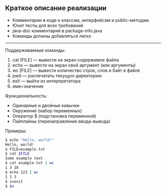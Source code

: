 ## Краткое описание реализации

* Комментарии в коде к классам, интерфейсам и public-методам.
* Юнит тесты для всех требований
* java-doc комментарий в package-info.java
* Команды должны добавляться легко

---

Поддерживаемые команды:

1. cat [FILE] — вывести на экран содержимое файла
2. echo — вывести на экран свой аргумент (или аргументы)
3. wc [FILE] — вывести количество строк, слов и байт в файле
4. pwd — распечатать текущую директорию
5. exit — выйти из интерпретатора
6. имя=значение

Функциональность:

* Одинарные и двойные кавычки
* Окружение (набор переменных)
* Оператор $ (подстановка переменной)
* Пайплайны (перенаправление ввода-вывода)

Примеры:

```bash
$ echo "Hello, world!"
Hello, world!
$ FILE=example.txt
$ cat $FILE
Some example text
$ cat example.txt | wc
1 3 18
$ echo 123 | wc
1 1 3
$ x=exit
$ $x
```

